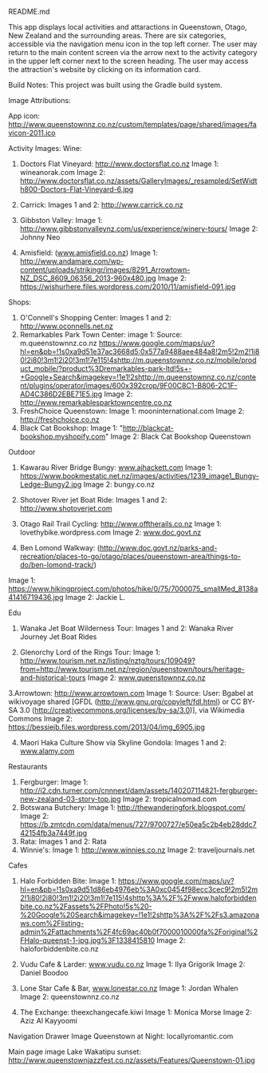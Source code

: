 README.md

This app displays local activities and attaractions in Queenstown, Otago, New Zealand and the surrounding areas. There are six categories, accessible via the navigation menu icon in the top left corner. The user may return to the main content screen via the arrow next to the activity category in the upper left corner next to the screen heading. The user may access the attraction's website by clicking on its information card.

Build Notes:
This project was built using the Gradle build system.



Image Attributions:

App icon: http://www.queenstownnz.co.nz/custom/templates/page/shared/images/favicon-2011.ico

Activity Images:
Wine:
1. Doctors Flat Vineyard: http://www.doctorsflat.co.nz
Image 1: wineanorak.com
Image 2: http://www.doctorsflat.co.nz/assets/GalleryImages/_resampled/SetWidth800-Doctors-Flat-Vineyard-6.jpg

2. Carrick: 
Images 1 and 2: http://www.carrick.co.nz

3. Gibbston Valley: 
Image 1: http://www.gibbstonvalleynz.com/us/experience/winery-tours/
Image 2: Johnny Neo

4. Amisfield: (www.amisfield.co.nz)
Image 1: http://www.andamare.com/wp-content/uploads/strikingr/images/8291_Arrowtown-NZ_DSC_8609_06356_2013-960x480.jpg
Image 2: https://wishurhere.files.wordpress.com/2010/11/amisfield-091.jpg

Shops:
1. O'Connell's Shopping Center: 
Images 1 and 2: http://www.oconnells.net.nz
2. Remarkables Park Town Center: 
image 1: Source: m.queenstownnz.co.nz
https://www.google.com/maps/uv?hl=en&pb=!1s0xa9d51e37ac3668d5:0x577a9488aee484a8!2m5!2m2!1i80!2i80!3m1!2i20!3m1!7e115!4shttp://m.queenstownnz.co.nz/mobile/product_mobile/?product%3Dremarkables-park-ltd!5s+-+Google+Search&imagekey=!1e1!2shttp://m.queenstownnz.co.nz/content/plugins/operator/images/600x392crop/9F00C8C1-B806-2C1F-AD4C386D2EBE71E5.jpg
Image 2: http://www.remarkablesparktowncentre.co.nz
3. FreshChoice Queenstown: 
Image 1: mooninternational.com
Image 2: http://freshchoice.co.nz
4. Black Cat Bookshop: 
Image 1: "http://blackcat-bookshop.myshopify.com"
Image 2: Black Cat Bookshop Queenstown


Outdoor
1. Kawarau River Bridge Bungy: www.ajhackett.com
Image 1: https://www.bookmestatic.net.nz/images/activities/1239_image1_Bungy-Ledge-Bungy2.jpg
Image 2: bungy.co.nz

2. Shotover River jet Boat Ride: 
Images 1 and 2: http://www.shotoverjet.com

3. Otago Rail Trail Cycling: http://www.offtherails.co.nz
Image 1: lovethybike.wordpress.com
Image 2: www.doc.govt.nz

4. Ben Lomond Walkway: (http://www.doc.govt.nz/parks-and-recreation/places-to-go/otago/places/queenstown-area/things-to-do/ben-lomond-track/)

Image 1: https://www.hikingproject.com/photos/hike/0/75/7000075_smallMed_8138a41416719436.jpg
Image 2: Jackie L.


Edu
1. Wanaka Jet Boat Wilderness Tour: 
Images 1 and 2: Wanaka River Journey Jet Boat Rides

2. Glenorchy Lord of the Rings Tour: 
Image 1: http://www.tourism.net.nz/listing/nztg/tours/109049?from=http://www.tourism.net.nz/region/queenstown/tours/heritage-and-historical-tours
Image 2: www.queenstownnz.co.nz

3.Arrowtown: http://www.arrowtown.com
Image 1: Source: User: Bgabel at wikivoyage shared [GFDL (http://www.gnu.org/copyleft/fdl.html) or CC BY-SA 3.0 (http://creativecommons.org/licenses/by-sa/3.0)], via Wikimedia Commons
Image 2: https://bessiejb.files.wordpress.com/2013/04/img_6905.jpg

4. Maori Haka Culture Show via Skyline Gondola: 
Images 1 and 2: www.alamy.com

Restaurants
1. Fergburger: 
Image 1: http://i2.cdn.turner.com/cnnnext/dam/assets/140207114821-fergburger-new-zealand-03-story-top.jpg
Image 2: tropicalnomad.com
2. Botswana Butchery: 
Image 1: http://thewanderingfork.blogspot.com/
Image 2: https://b.zmtcdn.com/data/menus/727/9700727/e50ea5c2b4eb28ddc742154fb3a7449f.jpg
3. Rata: 
Images 1 and 2: Rata
4. Winnie's: 
Image 1: http://www.winnies.co.nz
Image 2: traveljournals.net


Cafes
1. Halo Forbidden Bite: 
Image 1: https://www.google.com/maps/uv?hl=en&pb=!1s0xa9d51d86eb4976eb%3A0xc0454f98ecc3cec9!2m5!2m2!1i80!2i80!3m1!2i20!3m1!7e115!4shttp%3A%2F%2Fwww.haloforbiddenbite.co.nz%2Fassets%2FPhoto!5s%20-%20Google%20Search&imagekey=!1e1!2shttp%3A%2F%2Fs3.amazonaws.com%2Flisting-admin%2Fattachments%2F4fc69ac40b0f7000010000fa%2Foriginal%2FHalo-queenst-1-jpg.jpg%3F1338415810
Image 2: haloforbiddenbite.co.nz

2. Vudu Cafe & Larder: www.vudu.co.nz
Image 1: Ilya Grigorik
Image 2: Daniel Boodoo
3. Lone Star Cafe & Bar, www.lonestar.co.nz
Image 1: Jordan Whalen
Image 2: queenstownnz.co.nz
4. The Exchange: theexchangecafe.kiwi
Image 1: Monica Morse
Image 2: Aziz Al Kayyoomi

Navigation Drawer Image
Queenstown at Night: locallyromantic.com

Main page image
Lake Wakatipu sunset: http://www.queenstownjazzfest.co.nz/assets/Features/Queenstown-01.jpg



